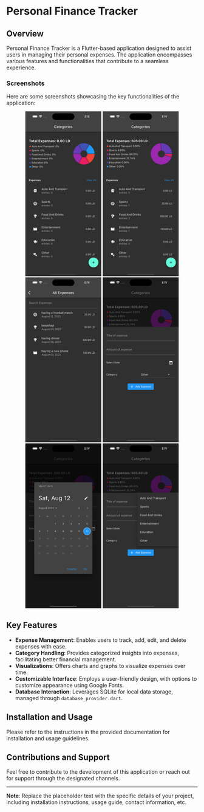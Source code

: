 # Personal Finance Tracker

## Overview

Personal Finance Tracker is a Flutter-based application designed to assist users in managing their personal expenses. The application encompasses various features and functionalities that contribute to a seamless experience.

### Screenshots

Here are some screenshots showcasing the key functionalities of the application:

<p align="center">
  <img src="Simulator Screenshot - iPhone 14 Pro Max - 2023-08-12 at 16.14.43.png" width="200"/>
  <img src="Simulator Screenshot - iPhone 14 Pro Max - 2023-08-12 at 16.17.30.png" width="200"/>
  <img src="Simulator Screenshot - iPhone 14 Pro Max - 2023-08-12 at 16.17.33.png" width="200"/>
  <img src="Simulator Screenshot - iPhone 14 Pro Max - 2023-08-12 at 16.17.40.png" width="200"/>
  <img src="Simulator Screenshot - iPhone 14 Pro Max - 2023-08-12 at 16.17.43.png" width="200"/>
  <img src="Simulator Screenshot - iPhone 14 Pro Max - 2023-08-12 at 16.17.47.png" width="200"/>
</p>

## Key Features

- **Expense Management**: Enables users to track, add, edit, and delete expenses with ease.
- **Category Handling**: Provides categorized insights into expenses, facilitating better financial management.
- **Visualizations**: Offers charts and graphs to visualize expenses over time.
- **Customizable Interface**: Employs a user-friendly design, with options to customize appearance using Google Fonts.
- **Database Interaction**: Leverages SQLite for local data storage, managed through `database_provider.dart`.

## Installation and Usage

Please refer to the instructions in the provided documentation for installation and usage guidelines.

## Contributions and Support

Feel free to contribute to the development of this application or reach out for support through the designated channels.

---

**Note**: Replace the placeholder text with the specific details of your project, including installation instructions, usage guide, contact information, etc.
